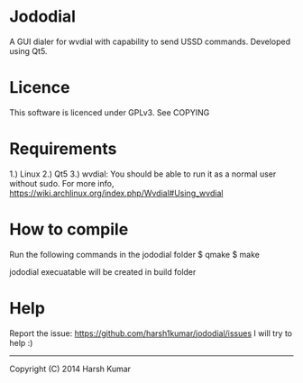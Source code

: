 Jododial
========

A GUI dialer for wvdial with capability to send USSD commands.
Developed using Qt5.


Licence
=======
This software is licenced under GPLv3. See COPYING


Requirements
============

1.) Linux
2.) Qt5
3.) wvdial: You should be able to run it as a normal user without sudo. For more info, https://wiki.archlinux.org/index.php/Wvdial#Using_wvdial


How to compile
==============

Run the following commands in the jododial folder
	$ qmake
	$ make

jododial execuatable will be created in build folder

Help
====

Report the issue: https://github.com/harsh1kumar/jododial/issues
I will try to help :)


--------------------------------------------------------------------------------
Copyright (C) 2014 Harsh Kumar
